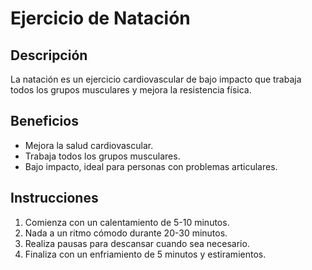 # Ejercicio de Natación

## Descripción
La natación es un ejercicio cardiovascular de bajo impacto que trabaja todos los grupos musculares y mejora la resistencia física.

## Beneficios
- Mejora la salud cardiovascular.
- Trabaja todos los grupos musculares.
- Bajo impacto, ideal para personas con problemas articulares.

## Instrucciones
1. Comienza con un calentamiento de 5-10 minutos.
2. Nada a un ritmo cómodo durante 20-30 minutos.
3. Realiza pausas para descansar cuando sea necesario.
4. Finaliza con un enfriamiento de 5 minutos y estiramientos.

